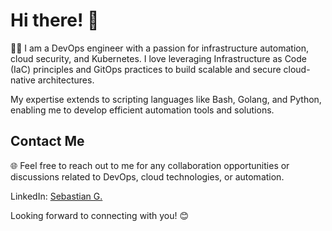 # Hi there! 👋

👨‍💻 I am a DevOps engineer with a passion for infrastructure automation, cloud security, and Kubernetes. I love leveraging Infrastructure as Code (IaC) principles and GitOps practices to build scalable and secure cloud-native architectures.

My expertise extends to scripting languages like Bash, Golang, and Python, enabling me to develop efficient automation tools and solutions.

## Contact Me

🌐 Feel free to reach out to me for any collaboration opportunities or discussions related to DevOps, cloud technologies, or automation.

LinkedIn: [Sebastian G.](https://www.linkedin.com/in/sebastian-gogoasa/)

Looking forward to connecting with you! 😊
